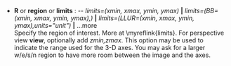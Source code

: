 - **R** or **region** or **limits** : -- *limits=(xmin, xmax, ymin, ymax)* **|** *limits=(BB=(xmin, xmax, ymin, ymax),)*
   **|** *limits=(LLUR=(xmin, xmax, ymin, ymax),units="unit")* **|** ...more\
   Specify the region of interest. More at \myreflink{limits}. For perspective view **view**, optionally add
   *zmin,zmax*. This option may be used to indicate the range used for the 3-D axes. You may ask for a
   larger w/e/s/n region to have more room between the image and the axes.